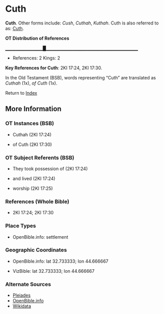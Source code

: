 # Cuth
**Cuth**. 
Other forms include: 
*Cush*, *Cuthah*, *Kuthah*. 
Cuth is also referred to as: 
[Cuth](Cuth.md). 


**OT Distribution of References**

▁▁▁▁▁▁▁▁▁▁▁█▁▁▁▁▁▁▁▁▁▁▁▁▁▁▁▁▁▁▁▁▁▁▁▁▁▁▁
* References: 2 Kings: 2



**Key References for Cuth**: 
2KI 17:24, 2KI 17:30. 


In the Old Testament (BSB), words representing “Cuth” are translated as 
*Cuthah* (1x), *of Cuth* (1x). 




Return to [Index](00-Index.md)

## More Information

### OT Instances (BSB)

* Cuthah (2KI 17:24)

* of Cuth (2KI 17:30)



### OT Subject Referents (BSB)

* They took possession of (2KI 17:24)

* and lived (2KI 17:24)

* worship (2KI 17:25)



### References (Whole Bible)

* 2KI 17:24; 2KI 17:30


### Place Types

* OpenBible.info: settlement



### Geographic Coordinates

* OpenBible.info: lat 32.733333; lon 44.666667

* VizBible: lat 32.733333; lon 44.666667



### Alternate Sources

* [Pleiades](https://pleiades.stoa.org/places/893977)
* [OpenBible.info](https://www.openbible.info/geo/ancient/a538831)
* [Wikidata](http://www.wikidata.org/entity/Q1096108)



